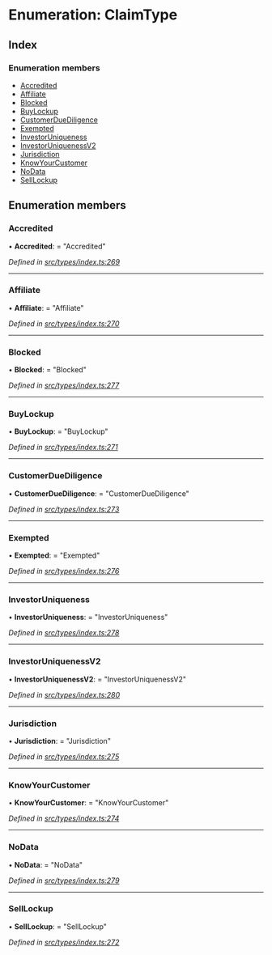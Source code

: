 # Enumeration: ClaimType

## Index

### Enumeration members

* [Accredited](claimtype.md#accredited)
* [Affiliate](claimtype.md#affiliate)
* [Blocked](claimtype.md#blocked)
* [BuyLockup](claimtype.md#buylockup)
* [CustomerDueDiligence](claimtype.md#customerduediligence)
* [Exempted](claimtype.md#exempted)
* [InvestorUniqueness](claimtype.md#investoruniqueness)
* [InvestorUniquenessV2](claimtype.md#investoruniquenessv2)
* [Jurisdiction](claimtype.md#jurisdiction)
* [KnowYourCustomer](claimtype.md#knowyourcustomer)
* [NoData](claimtype.md#nodata)
* [SellLockup](claimtype.md#selllockup)

## Enumeration members

###  Accredited

• **Accredited**: = "Accredited"

*Defined in [src/types/index.ts:269](https://github.com/PolymathNetwork/polymesh-sdk/blob/23062de4/src/types/index.ts#L269)*

___

###  Affiliate

• **Affiliate**: = "Affiliate"

*Defined in [src/types/index.ts:270](https://github.com/PolymathNetwork/polymesh-sdk/blob/23062de4/src/types/index.ts#L270)*

___

###  Blocked

• **Blocked**: = "Blocked"

*Defined in [src/types/index.ts:277](https://github.com/PolymathNetwork/polymesh-sdk/blob/23062de4/src/types/index.ts#L277)*

___

###  BuyLockup

• **BuyLockup**: = "BuyLockup"

*Defined in [src/types/index.ts:271](https://github.com/PolymathNetwork/polymesh-sdk/blob/23062de4/src/types/index.ts#L271)*

___

###  CustomerDueDiligence

• **CustomerDueDiligence**: = "CustomerDueDiligence"

*Defined in [src/types/index.ts:273](https://github.com/PolymathNetwork/polymesh-sdk/blob/23062de4/src/types/index.ts#L273)*

___

###  Exempted

• **Exempted**: = "Exempted"

*Defined in [src/types/index.ts:276](https://github.com/PolymathNetwork/polymesh-sdk/blob/23062de4/src/types/index.ts#L276)*

___

###  InvestorUniqueness

• **InvestorUniqueness**: = "InvestorUniqueness"

*Defined in [src/types/index.ts:278](https://github.com/PolymathNetwork/polymesh-sdk/blob/23062de4/src/types/index.ts#L278)*

___

###  InvestorUniquenessV2

• **InvestorUniquenessV2**: = "InvestorUniquenessV2"

*Defined in [src/types/index.ts:280](https://github.com/PolymathNetwork/polymesh-sdk/blob/23062de4/src/types/index.ts#L280)*

___

###  Jurisdiction

• **Jurisdiction**: = "Jurisdiction"

*Defined in [src/types/index.ts:275](https://github.com/PolymathNetwork/polymesh-sdk/blob/23062de4/src/types/index.ts#L275)*

___

###  KnowYourCustomer

• **KnowYourCustomer**: = "KnowYourCustomer"

*Defined in [src/types/index.ts:274](https://github.com/PolymathNetwork/polymesh-sdk/blob/23062de4/src/types/index.ts#L274)*

___

###  NoData

• **NoData**: = "NoData"

*Defined in [src/types/index.ts:279](https://github.com/PolymathNetwork/polymesh-sdk/blob/23062de4/src/types/index.ts#L279)*

___

###  SellLockup

• **SellLockup**: = "SellLockup"

*Defined in [src/types/index.ts:272](https://github.com/PolymathNetwork/polymesh-sdk/blob/23062de4/src/types/index.ts#L272)*
